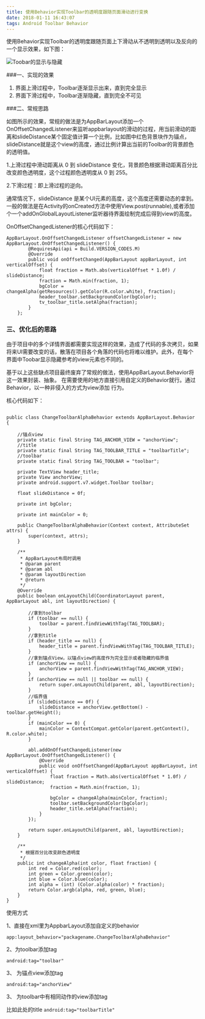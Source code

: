```yaml
---
title: 使用Behavior实现Toolbar的透明度跟随页面滑动进行变换
date: 2018-01-11 16:43:07
tags: Android Toolbar Behavior
---
```


使用Behavior实现Toolbar的透明度跟随页面上下滑动从不透明到透明以及反向的一个显示效果，如下图：

![`Toobar`的显示与隐藏](http://oav23hfp9.bkt.clouddn.com/18-4-27/40610293.jpg)


###一、实现的效果

1. 界面上滑过程中，Toolbar逐渐显示出来，直到完全显示
2. 界面下滑过程中，Toolbar逐渐隐藏，直到完全不可见

###二、常规思路

如图所示的效果，常规的做法是为AppBarLayout添加一个OnOffsetChangedListener来监听appbarlayout的滑动的过程，用当前滑动的距离和slideDistance某个固定值计算一个比例，比如图中红色背景块作为锚点，slideDistance就是这个view的高度，通过比例计算出当前的Toolbar的背景颜色的透明值。

1.上滑过程中滑动距离从 0 到 slideDistance 变化，背景颜色根据滑动距离百分比改变颜色透明度，这个过程颜色透明度从 0 到 255。

2.下滑过程：即上滑过程的逆向。

通常情况下，slideDistance 是某个UI元素的高度，这个高度还需要动态的拿到。一般的做法是在Activity的onCreated方法中使用View.post(runnable),或者添加个一个addOnGlobalLayoutListener监听器待界面绘制完成后得到view的高度。

OnOffsetChangedListener的核心代码如下：

```
AppBarLayout.OnOffsetChangedListener offsetChangedListener = new AppBarLayout.OnOffsetChangedListener() {
        @RequiresApi(api = Build.VERSION_CODES.M)
        @Override
        public void onOffsetChanged(AppBarLayout appBarLayout, int verticalOffset) {
            float fraction = Math.abs(verticalOffset * 1.0f) / slideDistance;
            fraction = Math.min(fraction, 1);
            bgColor = changeAlpha(getResources().getColor(R.color.white), fraction);
            header_toolbar.setBackgroundColor(bgColor);
            tv_toolbar_title.setAlpha(fraction);
        }
    };

```

### 三、优化后的思路

由于项目中的多个详情界面都需要实现这样的效果，造成了代码的多次拷贝，如果将来UI需要改变的话，散落在项目各个角落的代码也将难以维护。此外，在每个界面中Toobar显示隐藏参考的view元素也不同的。

基于以上这些缺点项目最终废弃了常规的做法，使用AppBarLayout.Behavior将这一效果封装、抽象。
在需要使用的地方直接引用自定义的Behavior就行。通过Behavior，以一种非侵入的方式为view添加
行为。

核心代码如下：

```

public class ChangeToolbarAlphaBehavior extends AppBarLayout.Behavior {

    //锚点view
    private static final String TAG_ANCHOR_VIEW = "anchorView";
    //title
    private static final String TAG_TOOLBAR_TITLE = "toolbarTitle";
    //toolbar
    private static final String TAG_TOOLBAR = "toolbar";

    private TextView header_title;
    private View anchorView;
    private android.support.v7.widget.Toolbar toolbar;

    float slideDistance = 0f;

    private int bgColor;

    private int mainColor = 0;

    public ChangeToolbarAlphaBehavior(Context context, AttributeSet attrs) {
        super(context, attrs);
    }

    /**
     * AppBarLayout布局时调用
     * @param parent
     * @param abl
     * @param layoutDirection
     * @return
     */
    @Override
    public boolean onLayoutChild(CoordinatorLayout parent, AppBarLayout abl, int layoutDirection) {

        //拿到toolbar
        if (toolbar == null) {
            toolbar = parent.findViewWithTag(TAG_TOOLBAR);
        }
        //拿到title
        if (header_title == null) {
            header_title = parent.findViewWithTag(TAG_TOOLBAR_TITLE);
        }
        //拿到锚点View，以锚点view的高度作为完全显示或者隐藏的临界值
        if (anchorView == null) {
            anchorView = parent.findViewWithTag(TAG_ANCHOR_VIEW);
        }
        if (anchorView == null || toolbar == null) {
            return super.onLayoutChild(parent, abl, layoutDirection);
        }
        //临界值
        if (slideDistance == 0f) {
            slideDistance = anchorView.getBottom() - toolbar.getHeight();
        }
        if (mainColor == 0) {
            mainColor = ContextCompat.getColor(parent.getContext(), R.color.white);
        }

        abl.addOnOffsetChangedListener(new AppBarLayout.OnOffsetChangedListener() {
            @Override
            public void onOffsetChanged(AppBarLayout appBarLayout, int verticalOffset) {
                float fraction = Math.abs(verticalOffset * 1.0f) / slideDistance;
                fraction = Math.min(fraction, 1);

                bgColor = changeAlpha(mainColor, fraction);
                toolbar.setBackgroundColor(bgColor);
                header_title.setAlpha(fraction);
            }
        });

        return super.onLayoutChild(parent, abl, layoutDirection);
    }

    /**
     * 根据百分比改变颜色透明度
     */
    public int changeAlpha(int color, float fraction) {
        int red = Color.red(color);
        int green = Color.green(color);
        int blue = Color.blue(color);
        int alpha = (int) (Color.alpha(color) * fraction);
        return Color.argb(alpha, red, green, blue);
    }
}

```

使用方式

1、直接在xml里为AppbarLayout添加自定义的behavior

`app:layout_behavior="packagename.ChangeToolbarAlphaBehavior"`

2、为toolbar添加tag

` android:tag="toolbar" `

3、 为锚点view添加tag

` android:tag="anchorView" `

3、 为toolbar中有相同动作的view添加tag

比如此处的title
` android:tag="toolbarTitle" `









